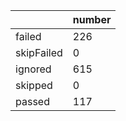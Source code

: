 |  | number |
|----| ---- |
| failed | 226|
| skipFailed | 0|
| ignored | 615|
| skipped | 0|
| passed | 117|
